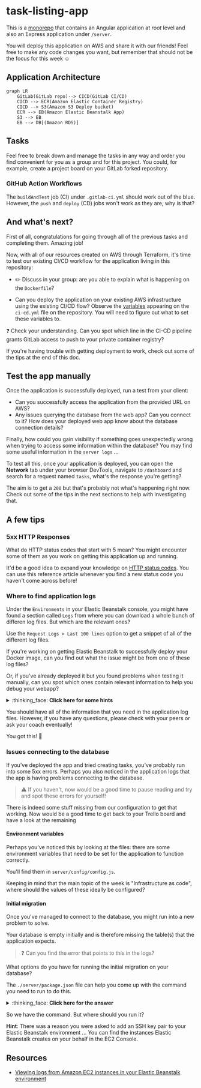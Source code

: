 # task-listing-app

This is a [monorepo](https://github.com/joelparkerhenderson/monorepo_vs_polyrepo) that contains an Angular application at *root* level and also an Express application under `/server`.

You will deploy this application on AWS and share it with our friends! Feel free to make any code changes you want, but remember that should not be the focus for this week :relaxed:

## Application Architecture

```mermaid
graph LR
    GitLab(GitLab repo)--> CICD(GitLab CI/CD)
    CICD --> ECR(Amazon Elastic Container Registry)
    CICD --> S3(Amazon S3 Deploy bucket)
    ECR --> EB(Amazon Elastic Beanstalk App)
    S3 --> EB
    EB --> DB[(Amazon RDS)]
```


## Tasks

Feel free to break down and manage the tasks in any way and order you find convenient for you as a group and for this project. You could, for example, create a project board on your GitLab forked repository.

### GitHub Action Workflows

The `buildAndTest` job (CI) under `.gitlab-ci.yml` should work out of the blue.
However, the `push` and `deploy` (CD) jobs won't work as they are, why is that?

## And what's next?

First of all, congratulations for going through all of the previous tasks and completing them. Amazing job!

Now, with all of our resources created on AWS through Terraform, it's time to test our existing CI/CD workflow for the application living in this repository:

- :pencil2: Discuss in your group: are you able to explain what is happening on the `Dockerfile`?

- Can you deploy the application on your existing AWS infrastructure using the existing CI/CD flow? Observe the [variables](https://docs.gitlab.com/ee/ci/variables/) appearing on the `ci-cd.yml` file on the repository. You will need to figure out what to set these variables to. 

:question: Check your understanding. Can you spot which line in the CI-CD pipeline grants GitLab access to push to your private container registry?

If you're having trouble with getting deployment to work, check out some of the tips at the end of this doc.

## Test the app manually

Once the application is successfully deployed, run a test from your client:

- Can you successfully access the application from the provided URL on AWS?
- Any issues querying the database from the web app? Can you connect to it? How does your deployed web app know about the database connection details?

Finally, how could you gain visibility if something goes unexpectedly wrong when trying to access some information within the database? You may find some useful information in the `server logs` ...

To test all this, once your application is deployed, you can open the **Network** tab under your browser DevTools, navigate to `/dashboard` and search for a request named `tasks`, what's the response you're getting? 
 
The aim is to get a `200` but that's probably not what's happening right now.
Check out some of the tips in the next sections to help with investigating that.


## A few tips

### 5xx HTTP Responses

What do HTTP status codes that start with 5 mean? You might encounter some of them as you work on getting this application up and running.

It'd be a good idea to expand your knowledge on [HTTP status codes](https://developer.mozilla.org/en-US/docs/Web/HTTP/Status).
You can use this reference article whenever you find a new status code you haven't come across before!

### Where to find application logs

Under the `Environments` in your Elastic Beanstalk console, you might have found a section called `Logs` from where you can download a whole bunch of differen log files. But which are the relevant ones?

Use the `Request Logs > Last 100 lines` option to get a snippet of all of the different log files.

If you're working on getting Elastic Beanstalk to successfully deploy your Docker image, can you find out what the issue might be from one of these log files?

Or, if you've already deployed it but you found problems when testing it manually, can you spot which ones contain relevant information to help you debug your webapp?

<details>
<summary> :thinking_face: <b>Click here for some hints</b></summary>

Have a look at the `eb-engine.log` file and the log files under `/var/log/eb-docker/containers/eb-current-app/`

What sort of information can we extract from them? Which parts of the system emit these logs?

</details>

You should have all of the information that you need in the application log files.
However, if you have any questions, please check with your peers or ask your coach eventually!

You got this! :star2:

### Issues connecting to the database

If you've deployed the app and tried creating tasks, you've probably run into some 5xx errors. Perhaps you also noticed in the application logs that the app is having problems connecting to the database.

> :warning: If you haven't, now would be a good time to pause reading and try and spot these errors for yourself!

There is indeed some stuff missing from our configuration to get that working.
Now would be a good time to get back to your Trello board and have a look at the remaining 

#### Environment variables

Perhaps you've noticed this by looking at the files: there are some environment variables that need to be set for the application to function correctly. 

You'll find them in `server/config/config.js`.

Keeping in mind that the main topic of the week is "Infrastructure as code", where should the values of these ideally be configured?

#### Initial migration

Once you've managed to connect to the database, you might run into a new problem to solve.

Your database is empty initially and is therefore missing the table(s) that the application expects.

> :question: Can you find the error that points to this in the logs?

What options do you have for running the initial migration on your database?

The `./server/package.json` file can help you come up with the command you need to run to do this.

<details>
<summary> :thinking_face: <b>Click here for the answer</b></summary>

The `package.json` file has an entry in the `scripts` section that reads:

```
"migrate": "NODE_ENV=test npx sequelize-cli db:migrate"
```

This gives us the command we need to run: `npx sequelize-cli db:migrate`.
We omit the `NODE_ENV=test` because we want to run this in production.

</details>


So we have the command. But where should you run it?

**Hint**: There was a reason you were asked to add an SSH key pair to your Elastic Beanstalk environment ... You can find the instances Elastic Beanstalk creates on your behalf in the EC2 Console.

## Resources

- [Viewing logs from Amazon EC2 instances in your Elastic Beanstalk environment](https://docs.aws.amazon.com/elasticbeanstalk/latest/dg/using-features.logging.html)

